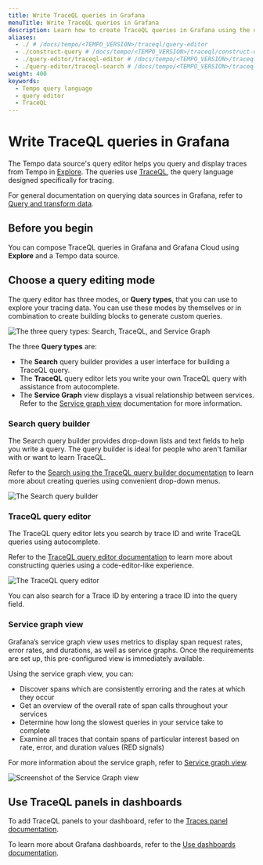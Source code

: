 ```yaml
---
title: Write TraceQL queries in Grafana
menuTitle: Write TraceQL queries in Grafana
description: Learn how to create TraceQL queries in Grafana using the query editor and search.
aliases:
  - ./ # /docs/tempo/<TEMPO_VERSION>/traceql/query-editor
  - ./construct-query # /docs/tempo/<TEMPO_VERSION>/traceql/construct-query
  - ./query-editor/traceql-editor # /docs/tempo/<TEMPO_VERSION>/traceql/query-editor/traceql-editor
  - ./query-editor/traceql-search # /docs/tempo/<TEMPO_VERSION>/traceql/query-editor/traceql-search
weight: 400
keywords:
  - Tempo query language
  - query editor
  - TraceQL
---
```


# Write TraceQL queries in Grafana

The Tempo data source's query editor helps you query and display traces from Tempo in [Explore](https://grafana.com/docs/grafana/<GRAFANA_VERSION>/explore/).
The queries use [TraceQL](/docs/tempo/latest/traceql), the query language designed specifically for tracing.

For general documentation on querying data sources in Grafana, refer to [Query and transform data](/docs/grafana/<GRAFANA_VERSION>/panels-visualizations/query-transform-data/).

## Before you begin

You can compose TraceQL queries in Grafana and Grafana Cloud using **Explore** and a Tempo data source.

## Choose a query editing mode

The query editor has three modes, or **Query types**, that you can use to explore your tracing data.
You can use these modes by themselves or in combination to create building blocks to generate custom queries.

![The three query types: Search, TraceQL, and Service Graph](/media/docs/grafana/data-sources/tempo/query-editor/tempo-ds-query-types.png)

The three **Query types** are:

- The **Search** query builder provides a user interface for building a TraceQL query.
- The **TraceQL** query editor lets you write your own TraceQL query with assistance from autocomplete.
- The **Service Graph** view displays a visual relationship between services. Refer to the [Service graph view](https://grafana.com/docs/tempo/<TEMPO_VERSION>/metrics-generator/service-graph-view/) documentation for more information.

### Search query builder

The Search query builder provides drop-down lists and text fields to help you write a query.
The query builder is ideal for people who aren't familiar with or want to learn TraceQL.

Refer to the [Search using the TraceQL query builder documentation](https://grafana.com/docs/grafana/<GRAFANA_VERSION>/datasources/tempo/query-editor/traceql-search/) to learn more about creating queries using convenient drop-down menus.

![The Search query builder](/media/docs/grafana/data-sources/tempo/query-editor/tempo-ds-query-search-v11.png)

### TraceQL query editor

The TraceQL query editor lets you search by trace ID and write TraceQL queries using autocomplete.

Refer to the [TraceQL query editor documentation](https://grafana.com/docs/grafana/<GRAFANA_VERSION>/datasources/tempo/query-editor/traceql-editor/) to learn more about constructing queries using a code-editor-like experience.

![The TraceQL query editor](/media/docs/grafana/data-sources/tempo/query-editor/tempo-ds-query-traceql-v11.png)

You can also search for a Trace ID by entering a trace ID into the query field.

### Service graph view

Grafana’s service graph view uses metrics to display span request rates, error rates, and durations, as well as service graphs.
Once the requirements are set up, this pre-configured view is immediately available.

Using the service graph view, you can:

- Discover spans which are consistently erroring and the rates at which they occur
- Get an overview of the overall rate of span calls throughout your services
- Determine how long the slowest queries in your service take to complete
- Examine all traces that contain spans of particular interest based on rate, error, and duration values (RED signals)

For more information about the service graph, refer to [Service graph view](https://grafana.com/docs/tempo/<TEMPO_VERSION>/metrics-generator/service-graph-view/).

![Screenshot of the Service Graph view](/media/docs/grafana/data-sources/tempo/query-editor/tempo-ds-query-service-graph.png)

## Use TraceQL panels in dashboards

To add TraceQL panels to your dashboard, refer to the [Traces panel documentation](/docs/grafana/latest/panels-visualizations/visualizations/traces/).

To learn more about Grafana dashboards, refer to the [Use dashboards documentation](/docs/grafana/latest/dashboards/use-dashboards/).